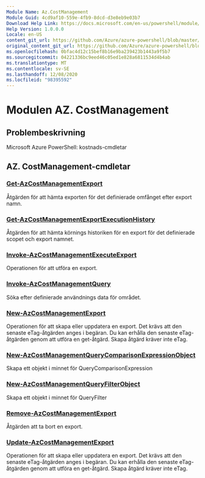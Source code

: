 ```yaml
---
Module Name: Az.CostManagement
Module Guid: 4cd9af10-559e-4fb9-8dcd-d3e8eb9e03b7
Download Help Link: https://docs.microsoft.com/en-us/powershell/module/az.costmanagement
Help Version: 1.0.0.0
Locale: en-US
content_git_url: https://github.com/Azure/azure-powershell/blob/master/src/CostManagement/help/Az.CostManagement.md
original_content_git_url: https://github.com/Azure/azure-powershell/blob/master/src/CostManagement/help/Az.CostManagement.md
ms.openlocfilehash: 0bfac4d12c15bef8b16e9ba239423b1443a9f5b7
ms.sourcegitcommit: 04221336bc9eed46c05ed1e828a6811534d4b4ab
ms.translationtype: MT
ms.contentlocale: sv-SE
ms.lasthandoff: 12/08/2020
ms.locfileid: "98395592"
---
```

# Modulen AZ. CostManagement
## Problembeskrivning
Microsoft Azure PowerShell: kostnads-cmdletar

## AZ. CostManagement-cmdletar
### [Get-AzCostManagementExport](Get-AzCostManagementExport.md)
Åtgärden för att hämta exporten för det definierade omfånget efter export namn.

### [Get-AzCostManagementExportExecutionHistory](Get-AzCostManagementExportExecutionHistory.md)
Åtgärden för att hämta körnings historiken för en export för det definierade scopet och export namnet.

### [Invoke-AzCostManagementExecuteExport](Invoke-AzCostManagementExecuteExport.md)
Operationen för att utföra en export.

### [Invoke-AzCostManagementQuery](Invoke-AzCostManagementQuery.md)
Söka efter definierade användnings data för området.

### [New-AzCostManagementExport](New-AzCostManagementExport.md)
Operationen för att skapa eller uppdatera en export.
Det krävs att den senaste eTag-åtgärden anges i begäran.
Du kan erhålla den senaste eTag-åtgärden genom att utföra en get-åtgärd.
Skapa åtgärd kräver inte eTag.

### [New-AzCostManagementQueryComparisonExpressionObject](New-AzCostManagementQueryComparisonExpressionObject.md)
Skapa ett objekt i minnet för QueryComparisonExpression

### [New-AzCostManagementQueryFilterObject](New-AzCostManagementQueryFilterObject.md)
Skapa ett objekt i minnet för QueryFilter

### [Remove-AzCostManagementExport](Remove-AzCostManagementExport.md)
Åtgärden att ta bort en export.

### [Update-AzCostManagementExport](Update-AzCostManagementExport.md)
Operationen för att skapa eller uppdatera en export.
Det krävs att den senaste eTag-åtgärden anges i begäran.
Du kan erhålla den senaste eTag-åtgärden genom att utföra en get-åtgärd.
Skapa åtgärd kräver inte eTag.

